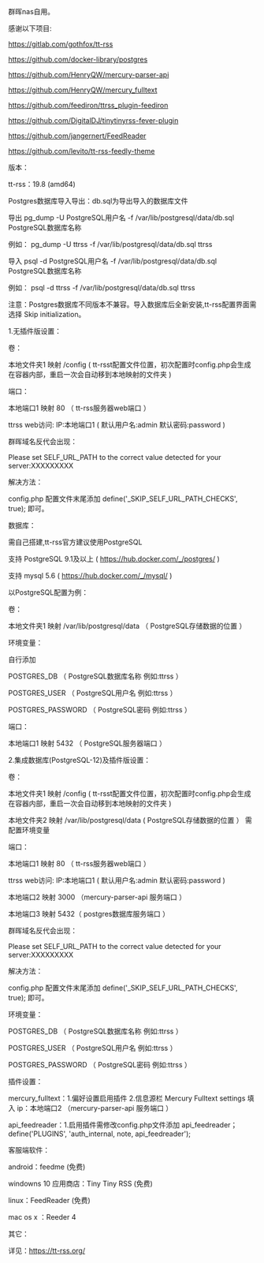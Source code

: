 群晖nas自用。

感谢以下项目:

https://gitlab.com/gothfox/tt-rss

https://github.com/docker-library/postgres

https://github.com/HenryQW/mercury-parser-api

https://github.com/HenryQW/mercury_fulltext

https://github.com/feediron/ttrss_plugin-feediron

https://github.com/DigitalDJ/tinytinyrss-fever-plugin

https://github.com/jangernert/FeedReader

https://github.com/levito/tt-rss-feedly-theme

版本：

tt-rss：19.8 (amd64)

Postgres数据库导入导出：db.sql为导出导入的数据库文件

导出 pg_dump -U PostgreSQL用户名 -f /var/lib/postgresql/data/db.sql PostgreSQL数据库名称

例如： pg_dump -U ttrss -f /var/lib/postgresql/data/db.sql ttrss

导入 psql -d PostgreSQL用户名 -f /var/lib/postgresql/data/db.sql PostgreSQL数据库名称

例如： psql -d ttrss -f /var/lib/postgresql/data/db.sql ttrss

注意：Postgres数据库不同版本不兼容。导入数据库后全新安装,tt-rss配置界面需选择 Skip initialization。

1.无插件版设置：

卷：

本地文件夹1 映射 /config ( tt-rsst配置文件位置，初次配置时config.php会生成在容器内部，重启一次会自动移到本地映射的文件夹 )

端口：

本地端口1 映射 80 （ tt-rss服务器web端口 ）

ttrss web访问: IP:本地端口1 ( 默认用户名:admin 默认密码:password )

群晖域名反代会出现：

Please set SELF_URL_PATH to the correct value detected for your server:XXXXXXXXX

解决方法：

config.php 配置文件末尾添加 define('_SKIP_SELF_URL_PATH_CHECKS', true); 即可。

数据库：

需自己搭建,tt-rss官方建议使用PostgreSQL

支持 PostgreSQL 9.1及以上 ( https://hub.docker.com/_/postgres/ )

支持 mysql 5.6 ( https://hub.docker.com/_/mysql/ )

以PostgreSQL配置为例：

卷：

本地文件夹1 映射 /var/lib/postgresql/data （ PostgreSQL存储数据的位置 ）

环境变量：

自行添加

POSTGRES_DB （ PostgreSQL数据库名称 例如:ttrss ）

POSTGRES_USER （ PostgreSQL用户名 例如:ttrss ）

POSTGRES_PASSWORD （ PostgreSQL密码 例如:ttrss ）

端口：

本地端口1 映射 5432 （ PostgreSQL服务器端口 ）

2.集成数据库(PostgreSQL-12)及插件版设置：

卷：

本地文件夹1 映射 /config ( tt-rsst配置文件位置，初次配置时config.php会生成在容器内部，重启一次会自动移到本地映射的文件夹 )

本地文件夹2 映射 /var/lib/postgresql/data ( PostgreSQL存储数据的位置 ） 需配置环境变量

端口：

本地端口1 映射 80 （ tt-rss服务器web端口 ）

ttrss web访问: IP:本地端口1 ( 默认用户名:admin 默认密码:password )

本地端口2 映射 3000 （mercury-parser-api 服务端口 ）

本地端口3 映射 5432（ postgres数据库服务端口 ）

群晖域名反代会出现：

Please set SELF_URL_PATH to the correct value detected for your server:XXXXXXXXX

解决方法：

config.php 配置文件末尾添加 define('_SKIP_SELF_URL_PATH_CHECKS', true); 即可。

环境变量：

POSTGRES_DB （ PostgreSQL数据库名称 例如:ttrss ）

POSTGRES_USER （ PostgreSQL用户名 例如:ttrss ）

POSTGRES_PASSWORD （ PostgreSQL密码 例如:ttrss ）

插件设置：

mercury_fulltext：1.偏好设置启用插件 2.信息源栏 Mercury Fulltext settings 填入 ip：本地端口2 （mercury-parser-api 服务端口 ）

api_feedreader：1.启用插件需修改config.php文件添加 api_feedreader；define('PLUGINS', 'auth_internal, note, api_feedreader');

客服端软件：

android：feedme (免费)

windowns 10 应用商店：Tiny Tiny RSS   (免费)

linux：FeedReader  (免费)

mac os x ：Reeder 4 

其它：

详见：https://tt-rss.org/
